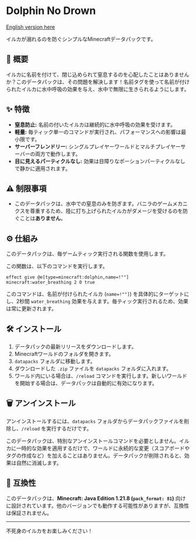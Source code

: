 # Dolphin No Drown

[English version here](README.md)

イルカが溺れるのを防ぐシンプルなMinecraftデータパックです。

## 📖 概要

イルカに名前を付けて、閉じ込められて窒息するのを心配したことはありませんか？このデータパックは、その問題を解決します！名前タグを使って名前が付けられたイルカに水中呼吸の効果を与え、水中で無限に生きられるようにします。

## ✨ 特徴

- **窒息防止:** 名前の付いたイルカは継続的に水中呼吸の効果を受けます。
- **軽量:** 毎ティック単一のコマンドが実行され、パフォーマンスへの影響は最小限です。
- **サーバーフレンドリー:** シングルプレイヤーワールドとマルチプレイヤーサーバーの両方で動作します。
- **目に見えるパーティクルなし:** 効果は目障りなポーションパーティクルなしで静かに適用されます。

## ⚠️ 制限事項

- このデータパックは、水中での窒息のみを防ぎます。バニラのゲームメカニクスを尊重するため、陸に打ち上げられたイルカがダメージを受けるのを防ぐことは**ありません**。

## ⚙️ 仕組み

このデータパックは、毎ゲームティック実行される関数を使用します。

この関数は、以下のコマンドを実行します。

```mcfunction
effect give @e[type=minecraft:dolphin,name=!""] minecraft:water_breathing 2 0 true
```

このコマンドは、名前が付けられたイルカ (`name=!""]`) を具体的にターゲットにし、2秒間 `water_breathing` 効果を与えます。毎ティック実行されるため、効果は常に更新されます。

## 🛠️ インストール

1. データパックの最新リリースをダウンロードします。
2. Minecraftワールドのフォルダを開きます。
3. `datapacks` フォルダに移動します。
4. ダウンロードした `.zip` ファイルを `datapacks` フォルダに入れます。
5. ワールド内にいる場合は、`/reload` コマンドを実行します。新しいワールドを開始する場合は、データパックは自動的に有効になります。

## 🗑️ アンインストール

アンインストールするには、`datapacks` フォルダからデータパックファイルを削除し、`/reload` を実行するだけです。

このデータパックは、特別なアンインストールコマンドを必要としません。イルカに一時的な効果を適用するだけで、ワールドに永続的な変更（スコアボードやタグの作成など）を加えることはありません。データパックが削除されると、効果は自然に消滅します。

## 📝 互換性

このデータパックは、**Minecraft: Java Edition 1.21.8 (`pack_format: 81`)** 向けに設計されています。他のバージョンでも動作する可能性がありますが、互換性は保証されません。

---

不死身のイルカをお楽しみください！

